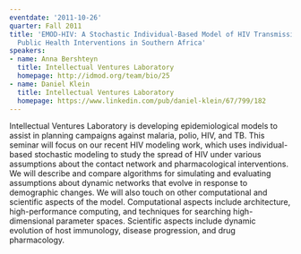 ```yaml
---
eventdate: '2011-10-26'
quarter: Fall 2011
title: 'EMOD-HIV: A Stochastic Individual-Based Model of HIV Transmission for Evaluating
  Public Health Interventions in Southern Africa'
speakers:
- name: Anna Bershteyn
  title: Intellectual Ventures Laboratory
  homepage: http://idmod.org/team/bio/25
- name: Daniel Klein
  title: Intellectual Ventures Laboratory
  homepage: https://www.linkedin.com/pub/daniel-klein/67/799/182
---
```

Intellectual Ventures Laboratory is developing epidemiological models to assist in planning campaigns against malaria, polio, HIV, and TB. This seminar will focus on our recent HIV modeling work, which uses individual-based stochastic modeling to study the spread of HIV under various assumptions about the contact network and pharmacological interventions. We will describe and compare algorithms for simulating and evaluating assumptions about dynamic networks that evolve in response to demographic changes. We will also touch on other computational and scientific aspects of the model. Computational aspects include architecture, high-performance computing, and techniques for searching high-dimensional parameter spaces. Scientific aspects include dynamic evolution of host immunology, disease progression, and drug pharmacology.